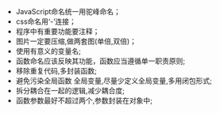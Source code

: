 * JavaScript命名统一用驼峰命名；
* css命名用‘-’连接；
* 程序中有重要功能要注释；
* 图片一定要压缩,做两套图(单倍,双倍)；
* 使用有意义的变量名;
* 函数命名应该反映其功能，函数应当遵循单一职责原则;
* 移除重复代码,多封装函数;
* 避免污染全局函数 全局变量,尽量少定义全局变量,多用闭包形式;
* 拆分耦合在一起的逻辑,减少耦合度;
* 函数参数最好不超过两个,参数封装在对象中;
